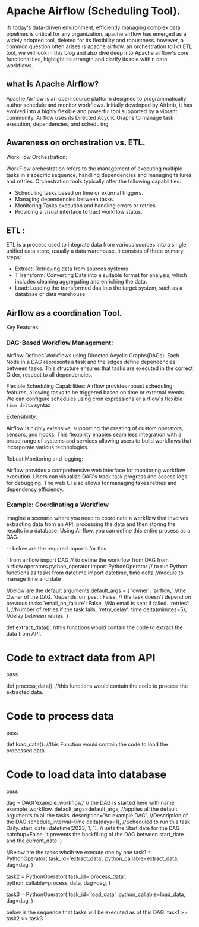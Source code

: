 
# Apache Airflow (Scheduling Tool).

IN today's data-driven environment, efficiently managing complex data pipelines is critical for any organization. apache airflow has emerged as a widely adopted tool, deleted for its flexibility and robustness. however, a common question often arises is apache airflow, an orchestration toll ot ETL tool, we will look in this blog and also dive deep into Apache airflow's core functionalities, highlight its strength and clarify its role within data workflows.

## what is Apache Airflow?

Apache Airflow is an open-source platform designed to programmatically author schedule and monitor workflows. Initially developed by Airbnb, it has evolved into a highly flexible and powerful tool supported by a vibrant community. Airflow uses its Directed Acyclic Graphs to manage task execution, dependencies, and scheduling.

## Awareness on orchestration vs. ETL.

WorkFlow Orchestration:

WorkFlow orchestration refers to the management of executing multiple tasks in a specific sequence, handling dependencies and managing failures and retries. Orchestration tools typically offer the following capabilities:

- Scheduling tasks based on time or external triggers.
- Managing dependencies between tasks.
- Monitoring Tasks execution and handling errors or retries.
- Providing a visual interface to tract workflow status.

## ETL :

 ETL is a process used to integrate data from various sources into a single, unified data store, usually a data warehouse. it consists of three primary steps:

- Extract: Retrieving data from sources systems
- TTransform: Converting Data into a suitable format for analysis, which includes cleaning aggregating and enriching the data.
- Load: Loading the transformed daa into the target system, such as a database or data warehouse.


## Airflow as a coordination Tool.

Key Features:

### DAG-Based Workflow Management:

Airflow Defines Workflows using Directed Acyclic Graphs(DAGs). Each Node in a DAG represents a task and the edges define dependencies between tasks. This structure ensures that tasks are executed in the correct Order, respect to all dependencies.

Flexible Scheduling Capabilities: Airflow provides robust scheduling features, allowing tasks to be triggered based on time or external events. We can configure schedules using cron expressions or airflow's flexible `time delta` syntax

Extensibility:

Airflow is highly extensive, supporting the creating of custom operators, sensors, and hooks. This flexibility enables seam less integration with a broad range of systems and services allowing users to build workflows that incorporate various technologies.

Robust Monitoring and logging:

Airflow provides a comprehensive web interface for monitoring workflow execution. Users can visualize DAG's track task progress and access logs for debugging. The web UI also allows for managing takes retries and dependency efficiency.

### Example: Coordinating a Workflow

Imagine a scenario where you need to coordinate a workflow that involves extracting data from an API, processing the data and then storing the results in a database. Using Airflow, you can define this entire process as a DAG:


-- below are the required imports for this 

` from airflow import DAG // to define the workflow from DAG 
from airflow.operators.python_operator import PythonOperator // to run Python functions as tasks
from datetime import datetime, time delta //module to manage time and date 

//below are the default arguments
default_args = {
'owner': 'airflow,' //the Owner of the DAG.
'depends_on_past': False, // the task doesn't depend on previous tasks
'email_on_failure': False, //No email is sent if failed.
'retries': 1, //Number of retries if the task fails.
'retry_delay': time delta(minutes=5), //delay between retries.
}

def extract_data(): //this functions would contain the code to extract the data from API.
# Code to extract data from API
pass

def process_data(): //this functions would contain the code to process the extracted data.
# Code to process data
pass

def load_data(): //this Function would contain the code to load the processed data.
# Code to load data into database
pass

dag = DAG('example_workflow,' // the DAG is started here with name example_workflow.
default_args=default_args, //applies all the default arguments to all the tasks.
description='An example DAG', //Description of the DAG 
schedule_interval=time delta(days=1), //Scheduled to run this task Daily.
start_date=datetime(2023, 1, 1), // sets the Start date for the DAG 
catchup=False, it prevents the backfilling of the DAG between start_date and the current_date.
)

//Below are the tasks whcih we execute one by one 
task1 = PythonOperator(
task_id='extract_data',
python_callable=extract_data,
dag=dag,
)

task2 = PythonOperator(
task_id='process_data',
python_callable=process_data,
dag=dag,
)

task3 = PythonOperator(
task_id='load_data',
python_callable=load_data,
dag=dag,
)

below is the sequence that tasks will be executed as of this DAG.
task1 >> task2 >> task3 `

